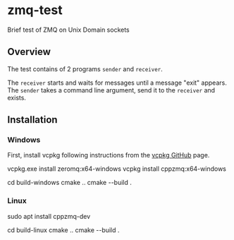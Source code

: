 # zmq-test
Brief test of ZMQ on Unix Domain sockets

## Overview

The test contains of 2 programs `sender` and `receiver`.

The `receiver` starts and waits for messages until a message "exit" appears.
The `sender` takes a command line argument, send it to the `receiver` and exists.

## Installation

### Windows

First, install vcpkg following instructions from the [vcpkg GitHub](https://github.com/microsoft/vcpkg) page.

vcpkg.exe install zeromq:x64-windows
vcpkg install cppzmq:x64-windows

cd build-windows
cmake ..
cmake --build .

### Linux 

sudo apt install cppzmq-dev

cd build-linux
cmake ..
cmake --build .


